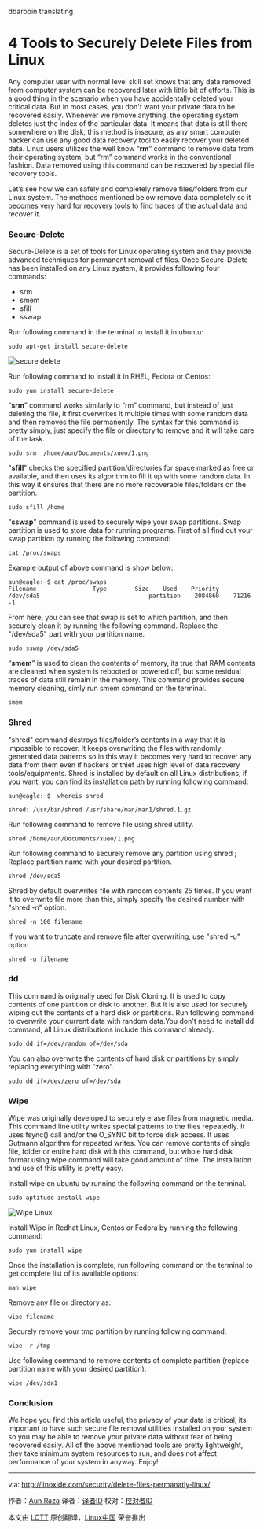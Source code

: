 dbarobin translating

4 Tools to Securely Delete Files from Linux
================================================================================
Any computer user with normal level skill set knows that any data removed from computer system can be recovered later with little bit of efforts. This is a good thing in the scenario when you have accidentally deleted your critical data. But in most cases, you don't want your private data to be recovered easily. Whenever we remove anything, the operating system deletes just the index of the particular data. It means that data is still there somewhere on the disk, this method is insecure, as any smart computer hacker can use any good data recovery tool to easily recover your deleted data. Linux users utilizes the well know “**rm**” command to remove data from their operating system, but “rm” command works in the conventional fashion. Data removed using this command can be recovered by special file recovery tools.

Let’s see how we can safely and completely remove files/folders from our Linux system. The methods mentioned below remove data completely so it becomes very hard for recovery tools to find traces of the actual data and recover it.

### Secure-Delete ###

Secure-Delete is a set of tools for Linux operating system and they provide advanced techniques for permanent removal of files.  Once Secure-Delete has been installed on any Linux system, it provides following four commands:

- srm
- smem
- sfill
- sswap

Run following command in the terminal to install it in ubuntu:

    sudo apt-get install secure-delete

![secure delete](http://blog.linoxide.com/wp-content/uploads/2015/03/secure-delete.png)

Run following command to install it in RHEL, Fedora or Centos:

    sudo yum install secure-delete

“**srm**” command works similarly to “rm” command, but instead of just deleting the file, it first overwrites it multiple times with some random data and then removes the file permanently. The syntax for this command is pretty simply, just specify the file or directory to remove and it will take care of the task.

    sudo srm  /home/aun/Documents/xueo/1.png

"**sfill**" checks the specified partition/directories for space marked as free or available, and then uses its algorithm to fill it up with some random data. In this way it ensures that there are no more recoverable files/folders on the partition.

    sudo sfill /home

"**sswap**" command is used to securely wipe your swap partitions. Swap partition is used to store data for running programs. First of all find out your swap partition by running the following command:

    cat /proc/swaps

Example output of above command is show below:

    aun@eagle:~$ cat /proc/swaps
    Filename                Type        Size    Used    Priority
    /dev/sda5                               partition    2084860    71216    -1

From here, you can see that swap is set to which partition, and then securely clean it by running the following command. Replace the "/dev/sda5" part with your partition name.

    sudo sswap /dev/sda5

“**smem**” is used to clean the contents of memory, its true that RAM contents are cleaned when system is rebooted or powered off, but some residual traces of data still remain in the memory. This command provides secure memory cleaning, simly run smem command on the terminal.

    smem

### Shred ###

"shred" command destroys files/folder’s contents in a way that it is impossible to recover. It keeps overwriting the files with randomly generated data patterns so in this way it becomes very hard to recover any data from them even if hackers or thief uses high level of data recovery tools/equipments. Shred is installed by default on all Linux distributions, if you want, you can find its installation path by running following command:

    aun@eagle:~$  whereis shred

    shred: /usr/bin/shred /usr/share/man/man1/shred.1.gz

Run following command to remove file using shred utility.

    shred /home/aun/Documents/xueo/1.png

Run following command to securely remove any partition using shred ; Replace partition name with your desired partition.

    shred /dev/sda5

Shred by default overwrites file with random contents 25 times. If you want it to overwrite file more than this, simply specify the desired number with "shred -n" option.

    shred -n 100 filename

If you want to truncate and remove file after overwriting, use "shred -u" option

    shred -u filename

### dd ###

This command is originally used for Disk Cloning. It is used to copy contents of one partition or disk to another. But it is also used for securely wiping out the contents of a hard disk or partitions. Run following command to overwrite your current data with random data.You don't need to install dd command, all Linux distributions include this command already.

    sudo dd if=/dev/random of=/dev/sda

You can also overwrite the contents of hard disk or partitions by simply replacing everything with “zero”.

    sudo dd if=/dev/zero of=/dev/sda

### Wipe ###

Wipe was originally developed to securely erase files from magnetic media. This command line utility writes special patterns to the files repeatedly. It uses fsync() call and/or the O_SYNC bit to force disk access. It uses Gutmann algorithm for repeated writes. You can remove contents of single file, folder or entire hard disk with this command, but whole hard disk format using wipe command will take good amount of time. The installation and use of this utility is pretty easy.

Install wipe on ubuntu by running the following command on the terminal.

    sudo aptitude install wipe

![Wipe Linux](http://blog.linoxide.com/wp-content/uploads/2015/03/wipe.png)

Install Wipe in Redhat Linux, Centos or Fedora by running the following command:

    sudo yum install wipe

Once the installation is complete, run following command on the terminal to get complete list of its available options:

    man wipe

Remove any file or directory as:

    wipe filename

Securely remove your tmp partition by running following command:

    wipe -r /tmp

Use following command to remove contents  of complete partition (replace partition name with your desired partition).

    wipe /dev/sda1

### Conclusion ###

We hope you find this article useful, the privacy of your data is critical, its important to have such secure file removal utilities installed on your system so you may be able to remove your private data without fear of being recovered easily.  All of the above mentioned tools are pretty lightweight, they take minimum system resources to run, and does not affect performance of your system in anyway. Enjoy!

--------------------------------------------------------------------------------

via: http://linoxide.com/security/delete-files-permanatly-linux/

作者：[Aun Raza][a]
译者：[译者ID](https://github.com/译者ID)
校对：[校对者ID](https://github.com/校对者ID)

本文由 [LCTT](https://github.com/LCTT/TranslateProject) 原创翻译，[Linux中国](http://linux.cn/) 荣誉推出

[a]:http://linoxide.com/author/arunrz/
